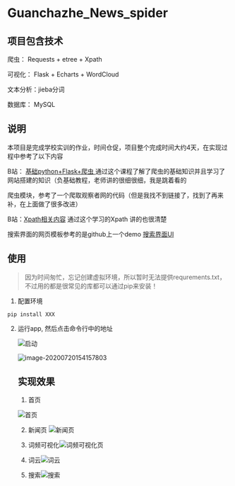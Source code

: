 # Guanchazhe_News_spider

## 项目包含技术

爬虫： Requests + etree + Xpath

可视化： Flask + Echarts + WordCloud

文本分析：jieba分词

数据库： MySQL

##  说明

本项目是完成学校实训的作业，时间仓促，项目整个完成时间大约4天，在实现过程中参考了以下内容

B站： [基础python+Flask+爬虫 ](https://www.bilibili.com/video/BV12E411A7ZQ?from=search&seid=17327553224685529336) 通过这个课程了解了爬虫的基础知识并且学习了网站搭建的知识（负基础教程，老师讲的很细很细，我是跳着看的

爬虫模块，参考了一个爬取观察者网的代码（但是我找不到链接了，找到了再来补，在上面做了很多改进）

B站：[Xpath相关内容](https://www.bilibili.com/video/BV1mW411D7wC?from=search&seid=2199964054070293764)  通过这个学习的Xpath 讲的也很清楚 

搜索界面的网页模板参考的是github上一个demo [搜索界面UI](https://github.com/kaibush/flask_search_ui)

## 使用

> 因为时间匆忙，忘记创建虚拟环境，所以暂时无法提供requrements.txt， 不过用的都是很常见的库都可以通过pip来安装！

1. 配置环境 

```
pip install XXX
```

2. 运行app, 然后点击命令行中的地址

   ![启动](https://github.com/hunter-lee1/guanchazhe_spider/blob/master/img-storage/image-20200720154016179.png)

   

   ![image-20200720154157803](https://github.com/hunter-lee1/guanchazhe_spider/blob/master/img-storage/image-20200720154157803.png)

   ## 实现效果

   1. 首页

   ![首页](https://github.com/hunter-lee1/guanchazhe_spider/blob/master/img-storage/index.gif)

   2. 新闻页 ![新闻页](https://github.com/hunter-lee1/guanchazhe_spider/blob/master/img-storage/news.gif)

   3. 词频可视化![词频可视化页](https://github.com/hunter-lee1/guanchazhe_spider/blob/master/img-storage/words_weights.gif)

   4. 词云![词云](https://github.com/hunter-lee1/guanchazhe_spider/blob/master/img-storage/word_cloud.gif)

   5. 搜索![搜索](https://github.com/hunter-lee1/guanchazhe_spider/blob/master/img-storage/search.gif)

      
